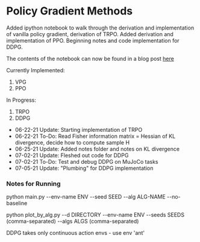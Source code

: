 # Policy Gradient Methods

Added ipython notebook to walk through the derivation and implementation of vanilla policy gradient, derivation of TRPO. Added derivation and implementation of PPO. Beginning notes and code implementation for DDPG.

The contents of the notebook can now be found in a blog post [here](https://annhe.xyz/2021/04/12/policy-gradients/)

Currently Implemented:
1. VPG
2. PPO

In Progress:
1. TRPO
2. DDPG

* 06-22-21 Update: Starting implementation of TRPO
* 06-22-21 To-Do: Read Fisher information matrix = Hessian of KL divergence, decide how to compute sample H
* 06-25-21 Update: Added notes folder and notes on KL divergence
* 07-02-21 Update: Fleshed out code for DDPG
* 07-02-21 To-Do: Test and debug DDPG on MuJoCo tasks
* 07-05-21 Update: "Plumbing" for DDPG implementation

### Notes for Running

python main.py --env-name ENV --seed SEED --alg ALG-NAME --no-baseline

python plot_by_alg.py --d DIRECTORY --env-name ENV --seeds SEEDS (comma-separated) --algs ALGS (comma-separated)

DDPG takes only continuous action envs - use env 'ant'
